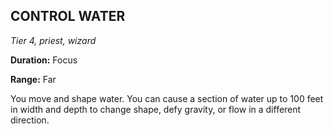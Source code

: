 ## CONTROL WATER

_Tier 4, priest, wizard_

**Duration:** Focus

**Range:** Far

You move and shape water. You can cause a section of water up to 100 feet in width and depth to change shape, defy gravity, or flow in a different direction.

